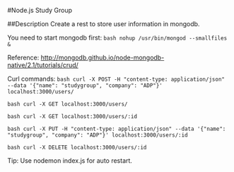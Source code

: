 #Node.js Study Group
  		  
##Description
Create a rest to store user information in mongodb.

You need to start mongodb first:
``bash
nohup /usr/bin/mongod --smallfiles &
``

Reference:
http://mongodb.github.io/node-mongodb-native/2.1/tutorials/crud/

Curl commands: 
``bash
curl -X POST -H "content-type: application/json" --data '{"name": "studygroup", "company": "ADP"}' localhost:3000/users/
``

``bash
curl -X GET localhost:3000/users/
``

``bash
curl -X GET localhost:3000/users/:id
``

``bash
curl -X PUT -H "content-type: application/json" --data '{"name": "studygroup", "company": "ADP"}' localhost:3000/users/:id
``

``bash
curl -X DELETE localhost:3000/users/:id
``

Tip: 
Use nodemon index.js for auto restart.
